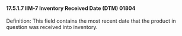 #### 17.5.1.7 IIM-7 Inventory Received Date (DTM) 01804

Definition: This field contains the most recent date that the product in question was received into inventory.
